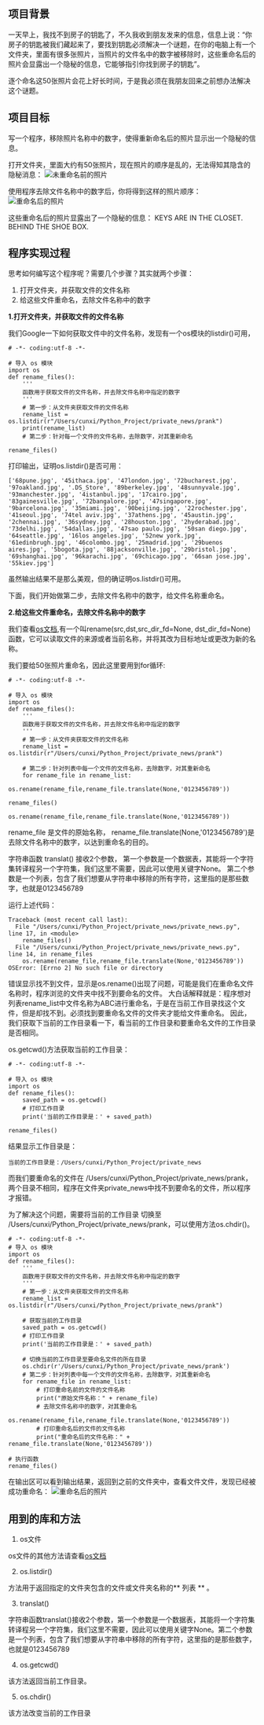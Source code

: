 ## 项目背景

一天早上，我找不到房子的钥匙了，不久我收到朋友发来的信息，信息上说：“你房子的钥匙被我们藏起来了，要找到钥匙必须解决一个谜题，在你的电脑上有一个文件夹，里面有很多张照片，当照片的文件名中的数字被移除时，这些重命名后的照片会显露出一个隐秘的信息，它能够指引你找到房子的钥匙”。

逐个命名这50张照片会花上好长时间，于是我必须在我朋友回来之前想办法解决这个谜题。

## 项目目标

写一个程序，移除照片名称中的数字，使得重新命名后的照片显示出一个隐秘的信息。

打开文件夹，里面大约有50张照片，现在照片的顺序是乱的，无法得知其隐含的隐秘消息：
![未重命名前的照片](/image/original.png)

使用程序去除文件名称中的数字后，你将得到这样的照片顺序：
![重命名后的照片](/image/new.png)

这些重命名后的照片显露出了一个隐秘的信息：
KEYS ARE IN THE CLOSET. BEHIND THE SHOE BOX.


## 程序实现过程

思考如何编写这个程序呢？需要几个步骤？其实就两个步骤：
1. 打开文件夹，并获取文件的文件名称
2. 给这些文件重命名，去除文件名称中的数字

**1.打开文件夹，并获取文件的文件名称**

我们Google一下如何获取文件中的文件名称，发现有一个os模块的listdir()可用，
```
# -*- coding:utf-8 -*-

# 导入 os 模块
import os
def rename_files():
    '''
    函数用于获取文件的文件名称，并去除文件名称中指定的数字
    '''
    # 第一步：从文件夹获取文件的文件名称
    rename_list = os.listdir(r"/Users/cunxi/Python_Project/private_news/prank")
    print(rename_list)
    # 第二步：针对每一个文件的文件名称，去除数字，对其重新命名

rename_files()
```

打印输出，证明os.listdir()是否可用：
```
['68pune.jpg', '45ithaca.jpg', '47london.jpg', '72bucharest.jpg', '97oakland.jpg', '.DS_Store', '89berkeley.jpg', '48sunnyvale.jpg', '93manchester.jpg', '4istanbul.jpg', '17cairo.jpg', '83gainesville.jpg', '72bangalore.jpg', '47singapore.jpg', '9barcelona.jpg', '35miami.jpg', '90beijing.jpg', '22rochester.jpg', '41seoul.jpg', '74tel aviv.jpg', '37athens.jpg', '45austin.jpg', '2chennai.jpg', '36sydney.jpg', '28houston.jpg', '2hyderabad.jpg', '73delhi.jpg', '54dallas.jpg', '47sao paulo.jpg', '50san diego.jpg', '64seattle.jpg', '16los angeles.jpg', '52new york.jpg', '61edinbrugh.jpg', '46colombo.jpg', '25madrid.jpg', '29buenos aires.jpg', '5bogota.jpg', '88jacksonville.jpg', '29bristol.jpg', '69shanghai.jpg', '96karachi.jpg', '69chicago.jpg', '66san jose.jpg', '55kiev.jpg']
```

虽然输出结果不是那么美观，但的确证明os.listdir()可用。

下面，我们开始做第二步，去除文件名称中的数字，给文件名称重命名。

**2.给这些文件重命名，去除文件名称中的数字**

我们查看[os文档](https://docs.python.org/3.6/library/os.html),有一个叫rename(src,dst,src_dir_fd=None, dst_dir_fd=None)函数，它可以读取文件的来源或者当前名称，并将其改为目标地址或更改为新的名称。

我们要给50张照片重命名，因此这里要用到for循环:
```
# -*- coding:utf-8 -*-

# 导入 os 模块
import os
def rename_files():
    '''
    函数用于获取文件的文件名称，并去除文件名称中指定的数字
    '''
    # 第一步：从文件夹获取文件的文件名称
    rename_list = os.listdir(r"/Users/cunxi/Python_Project/private_news/prank")

    # 第二步：针对列表中每一个文件的文件名称，去除数字，对其重新命名
    for rename_file in rename_list:
        os.rename(rename_file,rename_file.translate(None,'0123456789'))

rename_files()
```

```
os.rename(rename_file,rename_file.translate(None,'0123456789'))
```
rename_file 是文件的原始名称，
rename_file.translate(None,'0123456789')是去除文件名称中的数字，以达到重命名的目的。

字符串函数 translat() 接收2个参数，
第一个参数是一个数据表，其能将一个字符集转译程另一个字符集，我们这里不需要，因此可以使用关键字None。
第二个参数是一个列表，包含了我们想要从字符串中移除的所有字符，这里指的是那些数字，也就是0123456789

运行上述代码：
```
Traceback (most recent call last):
  File "/Users/cunxi/Python_Project/private_news/private_news.py", line 17, in <module>
    rename_files()
  File "/Users/cunxi/Python_Project/private_news/private_news.py", line 14, in rename_files
    os.rename(rename_file,rename_file.translate(None,'0123456789'))
OSError: [Errno 2] No such file or directory
```

错误显示找不到文件，显示是os.rename()出现了问题，可能是我们在重命名文件名称时，程序浏览的文件夹中找不到要命名的文件。
大白话解释就是：程序想对列表rename_list中文件名称为ABC进行重命名，于是在当前工作目录找这个文件，但是却找不到。必须找到要重命名文件的文件夹才能给文件重命名。
因此，我们获取下当前的工作目录看一下，看当前的工作目录和要重命名文件的工作目录是否相同。

os.getcwd()方法获取当前的工作目录：
```
# -*- coding:utf-8 -*-

# 导入 os 模块
import os
def rename_files():
    saved_path = os.getcwd()
    # 打印工作目录
    print('当前的工作目录是：' + saved_path)

rename_files()
```

结果显示工作目录是：
```
当前的工作目录是：/Users/cunxi/Python_Project/private_news
```

而我们要重命名的文件在 /Users/cunxi/Python_Project/private_news/prank，两个目录不相同，程序在文件夹private_news中找不到要命名的文件，所以程序才报错。

为了解决这个问题，需要将当前的工作目录 切换至 /Users/cunxi/Python_Project/private_news/prank，可以使用方法os.chdir()。

```
# -*- coding:utf-8 -*-
# 导入 os 模块
import os
def rename_files():
    '''
    函数用于获取文件的文件名称，并去除文件名称中指定的数字
    '''
    # 第一步：从文件夹获取文件的文件名称
    rename_list = os.listdir(r"/Users/cunxi/Python_Project/private_news/prank")

    # 获取当前的工作目录
    saved_path = os.getcwd()
    # 打印工作目录
    print('当前的工作目录是：' + saved_path)

    # 切换当前的工作目录至要命名文件的所在目录
    os.chdir(r'/Users/cunxi/Python_Project/private_news/prank')
    # 第二步：针对列表中每一个文件的文件名称，去除数字，对其重新命名
    for rename_file in rename_list:
        # 打印重命名前的文件的文件名称
        print("原始文件名称：" + rename_file)
        # 去除文件名称中的数字，对其重命名
        os.rename(rename_file,rename_file.translate(None,'0123456789'))
        # 打印重命名后的文件的文件名称
        print("重命名后的文件名称：" + rename_file.translate(None,'0123456789'))

# 执行函数
rename_files()
```

在输出区可以看到输出结果，返回到之前的文件夹中，查看文件文件，发现已经被成功重命名：
![重命名后的照片](/image/new.png)


## 用到的库和方法

1. os文件

os文件的其他方法请查看[os文档](https://docs.python.org/3.6/library/os.html)

2. os.listdir()

方法用于返回指定的文件夹包含的文件或文件夹名称的** 列表 ** 。

3. translat()

字符串函数translat()接收2个参数，第一个参数是一个数据表，其能将一个字符集转译程另一个字符集，我们这里不需要，因此可以使用关键字None。第二个参数是一个列表，包含了我们想要从字符串中移除的所有字符，这里指的是那些数字，也就是0123456789

4. os.getcwd()

该方法返回当前工作目录。

5. os.chdir()

该方法改变当前的工作目录



